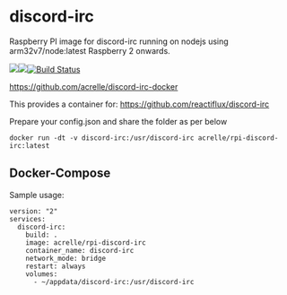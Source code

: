 # discord-irc

Raspberry PI image for discord-irc running on nodejs using arm32v7/node:latest
Raspberry 2 onwards.

[![](https://images.microbadger.com/badges/version/acrelle/rpi-discord-irc.svg)](https://microbadger.com/images/acrelle/rpi-discord-irc "Get your own version badge on microbadger.com")[![](https://images.microbadger.com/badges/image/acrelle/rpi-discord-irc.svg)](https://microbadger.com/images/acrelle/rpi-discord-irc "Get your own image badge on microbadger.com")[![Build Status](https://jenkins.relle.uk/buildStatus/icon?job=rpi-discord-irc)](https://jenkins.relle.uk/job/rpi-discord-irc)

https://github.com/acrelle/discord-irc-docker

This provides a container for: https://github.com/reactiflux/discord-irc

Prepare your config.json and share the folder as per below

```
docker run -dt -v discord-irc:/usr/discord-irc acrelle/rpi-discord-irc:latest
```

## Docker-Compose

Sample usage:

~~~
version: "2"
services:
  discord-irc:
    build: .
    image: acrelle/rpi-discord-irc
    container_name: discord-irc
    network_mode: bridge
    restart: always
    volumes:
      - ~/appdata/discord-irc:/usr/discord-irc
~~~
